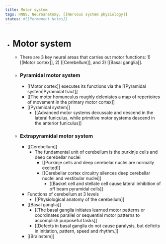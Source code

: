 ```yaml
---
title: Motor system
tags: HNNS, Neuroanatomy, [[Nervous system physiology]]
status: #[[Permanent Notes]] 
---
```


- # Motor system
	- There are 3 key neural areas that carries out motor functions: 1) [[Motor cortex]], 2) [[Cerebellum]], and 3) [[Basal ganglia]].
	- ### Pyramidal motor system
		- [[Motor cortex]] executes its functions via the [[Pyramidal system|Pyramidal tract]]
		- [[The motor homunculus roughly deleniates a map of repertoires of movement in the primary motor cortex]]
		- [[Pyramidal system]]
			- [[Advanced motor systems decussate and descend in the lateral funiculus, while primitive motor systems descend in the anterior funiculus]]
	- ### Extrapyramidal motor system
		- [[Cerebellum]]
			- The fundamental unit of cerebellum is the purkinje cells and deep cerebellar nuclei
				- [[Purkinje cells and deep cerebelar nuclei are normally excited]]
				- [[Cerebellar cortex circuitry silences deep cerebellar nuclei and vestibular nuclei]]
					- [[Basket cell and stellate cell cause lateral inhibition of off beam pyramidal cells]]
		- Functions of cerebellum at 3 levels
			- [[Physiological anatomy of the cerebellum]]
		- [[Basal ganglia]]
			- [[The basal ganglia initiates learned motor patterns or coordinates parallel or sequential motor patterns to accomplish purposeful tasks]]
			- [[Defects in basal ganglia do not cause paralysis, but deficits in initiation, pattern, speed and rhythm.]]
		- [[Brainstem]]